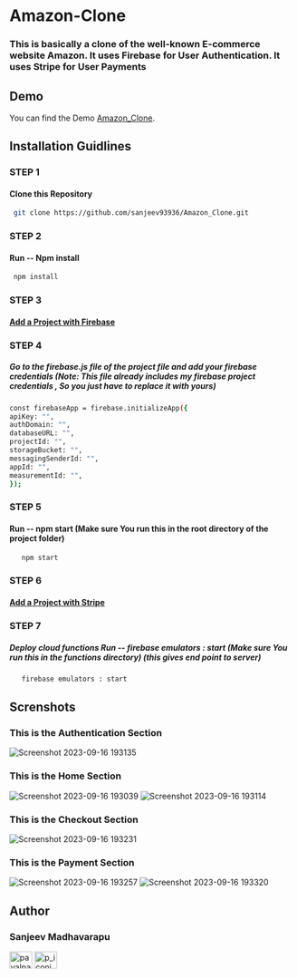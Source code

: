 # Amazon-Clone

### This is basically a clone of the well-known E-commerce website Amazon. It uses Firebase for User Authentication. It uses Stripe for User Payments


## Demo

You can find the Demo [Amazon_Clone](https://fir-e4689.web.app/).


## Installation Guidlines

### STEP 1
#### Clone this Repository
 ```sh
  git clone https://github.com/sanjeev93936/Amazon_Clone.git
  ```
### STEP 2
 #### Run -- Npm install
  ```sh
   npm install
   ```
### STEP 3
 #### [Add a Project with Firebase](https://console.firebase.google.com/u/0/)
 
### STEP 4
##### Go to the firebase.js file of the project file and add your firebase credentials (Note: This file already includes my firebase project credentials , So you just have to replace it with yours)

 ```sh
 const firebaseApp = firebase.initializeApp({
 apiKey: "",
 authDomain: "",
 databaseURL: "",
 projectId: "",
 storageBucket: "",
 messagingSenderId: "",
 appId: "",
 measurementId: "",
});
```
### STEP 5
#### Run -- npm start  (Make sure You run this in the root directory of the project folder)
  
```sh
   npm start
   ```

### STEP 6
 #### [Add a Project with Stripe](https://stripe.com/en-in)
 
### STEP 7
##### Deploy cloud functions Run -- firebase emulators : start (Make sure You run this in the functions directory) (this gives end point to server)

```sh
   firebase emulators : start
   ```

## Screnshots

### This is the Authentication Section
![Screenshot 2023-09-16 193135](https://github.com/sanjeev93936/Amazon_Clone1/assets/108318474/22df3e83-ef5b-4ab7-926c-91bd23322b7b)
### This is the Home Section
![Screenshot 2023-09-16 193039](https://github.com/sanjeev93936/Amazon_Clone1/assets/108318474/4838816c-0d14-4476-b4b2-41e0814284b1)
![Screenshot 2023-09-16 193114](https://github.com/sanjeev93936/Amazon_Clone1/assets/108318474/3e297633-5264-454c-a384-96c2d1ef2b79)
### This is the Checkout Section
![Screenshot 2023-09-16 193231](https://github.com/sanjeev93936/Amazon_Clone1/assets/108318474/1670b609-0e3e-4eb3-9cf2-d812358f8f40)
### This is the Payment Section
![Screenshot 2023-09-16 193257](https://github.com/sanjeev93936/Amazon_Clone1/assets/108318474/b22be56e-f180-4ca5-b4bd-28d022bc5489)
![Screenshot 2023-09-16 193320](https://github.com/sanjeev93936/Amazon_Clone1/assets/108318474/47174cb9-7b80-46d9-bdd6-ab3b0aa16b52)

## Author

### Sanjeev Madhavarapu

<a href="https://linkedin.com/in/sanjeev-madhavarapu-92a389237/" target="blank"><img align="center" src="https://cdn.jsdelivr.net/npm/simple-icons@3.0.1/icons/linkedin.svg" alt="payalpatra105" height="30" width="40" /></a>
<a href="https://instagram.com/
sanjeev_madhavarapu" target="blank"><img align="center" src="https://cdn.jsdelivr.net/npm/simple-icons@3.0.1/icons/instagram.svg" alt="p_iconic_" height="30" width="40" /></a>
